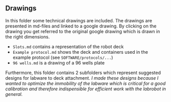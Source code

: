 ## Drawings
In this folder some technical drawings are included. The drawings are presented in md-files and linked to a google drawing. By clicking on the drawing you get referred to the original google drawing which is drawn in the right dimensions.

* `Slots.md` contains a representation of the robot deck
* `Example protocol.md` shows the deck and containers used in the example protocol (see `SOFTWARE/protocols/...`)
* `96 wells.md` is a drawing of a 96 wells plate

Furthermore, this folder contains 2 subfolders which represent suggested designs for labware to deck attachment. *I made these designs because I wanted to optimize the immobility of the labware which is critical for a good calibration and therefore indispensible for efficient work with the labrobot in general.*

